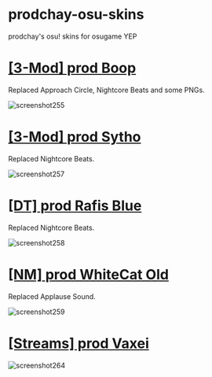 # prodchay-osu-skins
prodchay's osu! skins for osugame YEP

# [[3-Mod] prod Boop](https://1drv.ms/u/s!Akwf7KaZiBiMahNo3-aA3em8p1Q?e=ueUqKu)
Replaced Approach Circle, Nightcore Beats and some PNGs.

![screenshot255](https://user-images.githubusercontent.com/106108647/204843312-b9d38b57-5965-4c97-bbc3-031ab104ea56.jpg)

# [[3-Mod] prod Sytho](https://1drv.ms/u/s!Akwf7KaZiBiMgQNI9Xd4142E8N87?e=2Mk0zc)
Replaced Nightcore Beats.

![screenshot257](https://user-images.githubusercontent.com/106108647/204847540-e950d2ab-c8a1-43db-883a-e8c5acc192ce.jpg)

# [[DT] prod Rafis Blue](https://1drv.ms/u/s!Akwf7KaZiBiMahNo3-aA3em8p1Q?e=ueUqKu)
Replaced Nightcore Beats.

![screenshot258](https://user-images.githubusercontent.com/106108647/204848760-f4255d4b-6573-4e7e-987f-105c1c726412.jpg)

# [[NM] prod WhiteCat Old](https://1drv.ms/u/s!Akwf7KaZiBiMgRwCxgj5rnG0I-7i?e=sfBYNh)
Replaced Applause Sound.

![screenshot259](https://user-images.githubusercontent.com/106108647/204849307-29f3c256-5aa6-4db6-908e-1905eef6df8d.jpg)

# [[Streams] prod Vaxei](https://1drv.ms/u/s!Akwf7KaZiBiMgUQ-MTaRWhvzMstz?e=gzZnc9)

![screenshot264](https://user-images.githubusercontent.com/106108647/204850030-216a14a8-fe14-48e7-8a8d-5448433c2a1b.jpg)
